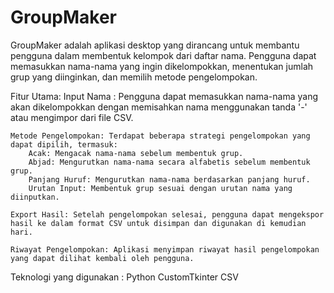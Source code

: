 # GroupMaker

GroupMaker adalah aplikasi desktop yang dirancang untuk membantu pengguna dalam membentuk kelompok dari daftar nama. Pengguna dapat memasukkan nama-nama yang ingin dikelompokkan, menentukan jumlah grup yang diinginkan, dan memilih metode pengelompokan.

Fitur Utama:
    Input Nama : Pengguna dapat memasukkan nama-nama yang akan dikelompokkan dengan memisahkan nama menggunakan tanda '-' atau mengimpor dari file CSV.
    
    Metode Pengelompokan: Terdapat beberapa strategi pengelompokan yang dapat dipilih, termasuk:
        Acak: Mengacak nama-nama sebelum membentuk grup.
        Abjad: Mengurutkan nama-nama secara alfabetis sebelum membentuk grup.
        Panjang Huruf: Mengurutkan nama-nama berdasarkan panjang huruf.
        Urutan Input: Membentuk grup sesuai dengan urutan nama yang diinputkan.
        
    Export Hasil: Setelah pengelompokan selesai, pengguna dapat mengekspor hasil ke dalam format CSV untuk disimpan dan digunakan di kemudian hari.
    
    Riwayat Pengelompokan: Aplikasi menyimpan riwayat hasil pengelompokan yang dapat dilihat kembali oleh pengguna.

Teknologi yang digunakan :
    Python
    CustomTkinter
    CSV

